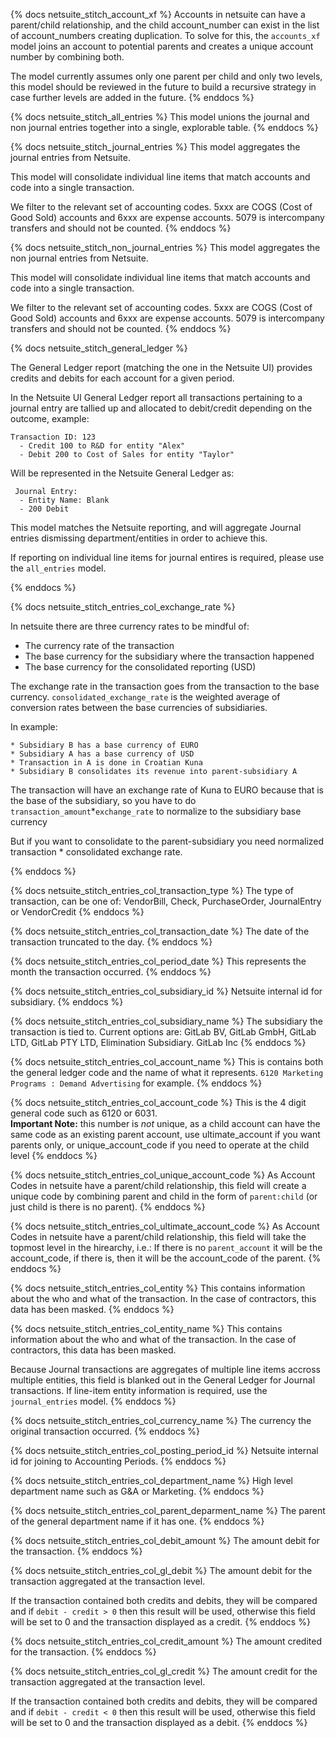 {% docs netsuite_stitch_account_xf %}
Accounts in netsuite can have a parent/child relationship, and the child account_number can exist in the list of account_numbers creating duplication. 
To solve for this, the `accounts_xf` model joins an account to potential parents and creates a unique account number by combining both. 

The model currently assumes only one parent per child and only two levels, this model should be reviewed in the future to build a recursive strategy in case further levels are added in the future.
{% enddocs %}

{% docs netsuite_stitch_all_entries %}
This model unions the journal and non journal entries together into a single, explorable table. 
{% enddocs %}

{% docs netsuite_stitch_journal_entries %}
This model aggregates the journal entries from Netsuite.

This model will consolidate individual line items that match accounts and code into a single transaction. 

We filter to the relevant set of accounting codes. 5xxx are COGS (Cost of Good Sold) accounts and 6xxx are expense accounts. 5079 is intercompany transfers and should not be counted.
{% enddocs %}

{% docs netsuite_stitch_non_journal_entries %}
This model aggregates the non journal entries from Netsuite. 

This model will consolidate individual line items that match accounts and code into a single transaction. 

We filter to the relevant set of accounting codes. 5xxx are COGS (Cost of Good Sold) accounts and 6xxx are expense accounts. 5079 is intercompany transfers and should not be counted.
{% enddocs %}


{% docs netsuite_stitch_general_ledger %}

The General Ledger report (matching the one in the Netsuite UI) provides credits and debits for each account for a given period.

In the Netsuite UI General Ledger report all transactions pertaining to a journal entry are tallied up and allocated to debit/credit depending on the outcome, example:

```
Transaction ID: 123
  - Credit 100 to R&D for entity "Alex"
  - Debit 200 to Cost of Sales for entity "Taylor"
```

Will be represented in the Netsuite General Ledger as:

```
 Journal Entry:
  - Entity Name: Blank
  - 200 Debit
```

This model matches the Netsuite reporting, and will aggregate Journal entries dismissing department/entities in order to achieve this.

If reporting on individual line items for journal entires is required, please use the `all_entries` model.

{% enddocs %}



{% docs netsuite_stitch_entries_col_exchange_rate %}

In netsuite there are three currency rates to be mindful of:
- The currency rate of the transaction
- The base currency for the subsidiary where the transaction happened
- The base currency for the consolidated reporting (USD)

The exchange rate in the transaction goes from the transaction to the base currency.
`consolidated_exchange_rate` is the weighted average of conversion rates between the base currencies of subsidiaries. 

In example:

```
* Subsidiary B has a base currency of EURO
* Subsidiary A has a base currency of USD
* Transaction in A is done in Croatian Kuna
* Subsidiary B consolidates its revenue into parent-subsidiary A
```

The transaction will have an exchange rate of Kuna to EURO because that is the base of the subsidiary, so you have to do `transaction_amount`*`exchange_rate` to normalize to the subsidiary base currency

But if you want to consolidate to the parent-subsidiary you need normalized transaction * consolidated exchange rate.

{% enddocs %}

{% docs netsuite_stitch_entries_col_transaction_type %}
The type of transaction, can be one of: VendorBill, Check, PurchaseOrder, JournalEntry or VendorCredit
{% enddocs %}



{% docs netsuite_stitch_entries_col_transaction_date %}
The date of the transaction truncated to the day. 
{% enddocs %}


{% docs netsuite_stitch_entries_col_period_date %}
This represents the month the transaction occurred.
{% enddocs %}


{% docs netsuite_stitch_entries_col_subsidiary_id %}
Netsuite internal id for subsidiary.
{% enddocs %}


{% docs netsuite_stitch_entries_col_subsidiary_name %}
The subsidiary the transaction is tied to. Current options are: GitLab BV, GitLab GmbH, GitLab LTD, GitLab PTY LTD, Elimination Subsidiary.
GitLab Inc
{% enddocs %}


{% docs netsuite_stitch_entries_col_account_name %}
This is contains both the general ledger code and the name of what it represents. `6120 Marketing Programs : Demand Advertising` for example. 
{% enddocs %}


{% docs netsuite_stitch_entries_col_account_code %}
This is the 4 digit general code such as 6120 or 6031.  
**Important Note:** this number is *not* unique, as a child account can have the same code as an existing parent account, 
use ultimate_account if you want parents only, or unique_account_code if you need to operate at the child level
{% enddocs %}

{% docs netsuite_stitch_entries_col_unique_account_code %}
As Account Codes in netsuite have a parent/child relationship, this field will create a unique code by 
combining parent and child in the form of `parent:child` (or just child is there is no parent).
{% enddocs %}

{% docs netsuite_stitch_entries_col_ultimate_account_code %}
As Account Codes in netsuite have a parent/child relationship, this field will take the topmost level in the hirearchy,
i.e.: If there is no  `parent_account` it will be the account_code, if there is, then it will be the account_code of the parent.
{% enddocs %}

{% docs netsuite_stitch_entries_col_entity %}
This contains information about the who and what of the transaction. In the case of contractors, this data has been masked.
{% enddocs %}

{% docs netsuite_stitch_entries_col_entity_name %}
This contains information about the who and what of the transaction. In the case of contractors, this data has been masked.

Because Journal transactions are aggregates of multiple line items accross multiple entities, this field is blanked out in the General Ledger for Journal transactions.
If line-item entity information is required, use the `journal_entries` model.
{% enddocs %}

{% docs netsuite_stitch_entries_col_currency_name %}
The currency the original transaction occurred. 
{% enddocs %}


{% docs netsuite_stitch_entries_col_posting_period_id %}
Netsuite internal id for joining to Accounting Periods.
{% enddocs %}


{% docs netsuite_stitch_entries_col_department_name %}
High level department name such as G&A or Marketing.
{% enddocs %}


{% docs netsuite_stitch_entries_col_parent_deparment_name %}
The parent of the general department name if it has one.
{% enddocs %}


{% docs netsuite_stitch_entries_col_debit_amount %}
The amount debit for the transaction.
{% enddocs %}

{% docs netsuite_stitch_entries_col_gl_debit %}
The amount debit for the transaction aggregated at the transaction level. 

If the transaction contained both credits and debits, they will be compared and if `debit - credit > 0` then this result will be used, 
otherwise this field will be set to 0 and the transaction displayed as a credit.
{% enddocs %}


{% docs netsuite_stitch_entries_col_credit_amount %}
The amount credited for the transaction.
{% enddocs %}

{% docs netsuite_stitch_entries_col_gl_credit %}
The amount credit for the transaction aggregated at the transaction level. 

If the transaction contained both credits and debits, they will be compared and if `debit - credit < 0` then this result will be used, 
otherwise this field will be set to 0 and the transaction displayed as a debit.
{% enddocs %}


